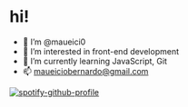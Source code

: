 # hi!

- 👋 I’m @maueici0
- 👀 I’m interested in front-end development
- 🌱 I’m currently learning JavaScript, Git
- 📫 maueiciobernardo@gmail.com


[![spotify-github-profile](https://spotify-github-profile.vercel.app/api/view?uid=mrhynna&cover_image=true&theme=natemoo-re&show_offline=false&background_color=ffffff&bar_color=90c7ea&bar_color_cover=true)](https://github.com/kittinan/spotify-github-profile)

